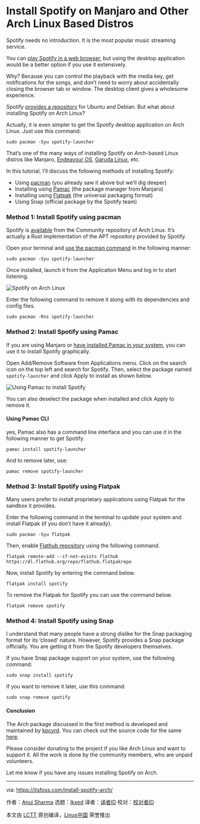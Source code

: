 [#]: subject: "Install Spotify on Manjaro and Other Arch Linux Based Distros"
[#]: via: "https://itsfoss.com/install-spotify-arch/"
[#]: author: "Anuj Sharma https://itsfoss.com/author/anuj/"
[#]: collector: "lkxed"
[#]: translator: "geekpi"
[#]: reviewer: " "
[#]: publisher: " "
[#]: url: " "

Install Spotify on Manjaro and Other Arch Linux Based Distros
======
Spotify needs no introduction. It is the most popular music streaming service.

You can [play Spotify in a web browser][1], but using the desktop application would be a better option if you use it extensively.

Why? Because you can control the playback with the media key, get notifications for the songs, and don’t need to worry about accidentally closing the browser tab or window. The desktop client gives a wholesome experience.

Spotify [provides a repository][2] for Ubuntu and Debian. But what about installing Spotify on Arch Linux?

Actually, it is even simpler to get the Spotify desktop application on Arch Linux. Just use this command:

```
sudo pacman -Syu spotify-launcher
```

That’s one of the many ways of installing Spotify on Arch-based Linux distros like Manjaro, [Endeavour OS][3], [Garuda Linux][4], etc.

In this tutorial, I’ll discuss the following methods of installing Spotify:

* Using [pacman][5] (you already saw it above but we’ll dig deeper)
* Installing using [Pamac][6] (the package manager from Manjaro)
* Installing using [Flatpak][7] (the universal packaging format)
* Using Snap (official package by the Spotify team)

### Method 1: Install Spotify using pacman

Spotify is [available][8] from the Community repository of Arch Linux. It’s actually a Rust implementation of the APT repository provided by Spotify.

Open your terminal and [use the pacman command][9] in the following manner:

```
sudo pacman -Syu spotify-launcher
```

Once installed, launch it from the Application Menu and log in to start listening.

![Spotify on Arch Linux][10]

Enter the following command to remove it along with its dependencies and config files.

```
sudo pacman -Rns spotify-launcher
```

### Method 2: Install Spotify using Pamac

If you are using Manjaro or [have installed Pamac in your system][11], you can use it to install Spotify graphically.

Open Add/Remove Software from Applications menu. Click on the search icon on the top left and search for Spotify. Then, select the package named `spotify-launcher` and click Apply to install as shown below.

![Using Pamac to install Spotify][12]

You can also deselect the package when installed and click Apply to remove it.

#### Using Pamac CLI

yes, Pamac also has a command line interface and you can use it in the following manner to get Spotify.

```
pamac install spotify-launcher
```

And to remove later, use:

```
pamac remove spotify-launcher
```

### Method 3: Install Spotify using Flatpak

Many users prefer to install proprietary applications using Flatpak for the sandbox it provides.

Enter the following command in the terminal to update your system and install Flatpak (if you don’t have it already).

```
sudo pacman -Syu flatpak
```

Then, enable [Flathub repository][13] using the following command.

```
flatpak remote-add --if-not-exists flathub https://dl.flathub.org/repo/flathub.flatpakrepo
```

Now, install Spotify by entering the command below.

```
flatpak install spotify
```

To remove the Flatpak for Spotify you can use the command below.

```
flatpak remove spotify
```

### Method 4: Install Spotify using Snap

I understand that many people have a strong dislike for the Snap packaging format for its ‘closed’ nature. However, Spotify provides a Snap package officially. You are getting it from the Spotify developers themselves.

If you have Snap package support on your system, use the following command:

```
sudo snap install spotify
```

If you want to remove it later, use this command:

```
sudo snap remove spotify
```

#### Conclusion

The Arch package discussed in the first method is developed and maintained by [kpcyrd][14]. You can check out the source code for the same [here][15].

Please consider donating to the project if you like Arch Linux and want to support it. All the work is done by the community members, who are unpaid volunteers.

Let me know if you have any issues installing Spotify on Arch.

--------------------------------------------------------------------------------

via: https://itsfoss.com/install-spotify-arch/

作者：[Anuj Sharma][a]
选题：[lkxed][b]
译者：[译者ID](https://github.com/译者ID)
校对：[校对者ID](https://github.com/校对者ID)

本文由 [LCTT](https://github.com/LCTT/TranslateProject) 原创编译，[Linux中国](https://linux.cn/) 荣誉推出

[a]: https://itsfoss.com/author/anuj/
[b]: https://github.com/lkxed
[1]: https://open.spotify.com/
[2]: https://www.spotify.com/us/download/linux/
[3]: https://endeavouros.com/
[4]: https://garudalinux.org/
[5]: https://wiki.archlinux.org/title/Pacman
[6]: https://wiki.manjaro.org/index.php/Pamac
[7]: https://itsfoss.com/what-is-flatpak/
[8]: https://archlinux.org/packages/community/x86_64/spotify-launcher/
[9]: https://itsfoss.com/pacman-command/
[10]: https://itsfoss.com/wp-content/uploads/2022/07/spotify-e1658764973807.png
[11]: https://itsfoss.com/install-pamac-arch-linux/
[12]: https://itsfoss.com/wp-content/uploads/2022/07/pamac-spotify-e1658764946532.png
[13]: https://flathub.org
[14]: https://github.com/kpcyrd
[15]: https://github.com/kpcyrd/spotify-launcher
